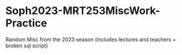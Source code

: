 # Soph2023-MRT253MiscWork-Practice
Random Misc from the 2023 season (includes lectures and teachers + broken sql script)
